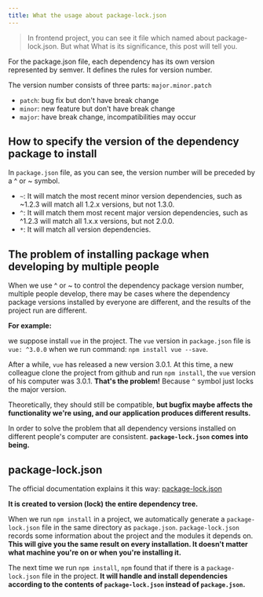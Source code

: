 ```yaml
---
title: What the usage about package-lock.json
---
```


> In frontend project, you can see it file which named about package-lock.json. But what What is its significance, this post will tell you.

For the package.json file, each dependency has its own version represented by semver. It defines the rules for version number.

The version number consists of three parts: `major.minor.patch`

- `patch`: bug fix but don't have break change
- `minor`: new feature but don't have break change
- `major`: have break change, incompatibilities may occur

## How to specify the version of the dependency package to install

In `package.json` file, as you can see, the version number will be preceded by a ^ or ~ symbol.

- `~`: It will match the most recent minor version dependencies, such as ~1.2.3 will match all 1.2.x versions, but not 1.3.0.
- `^`: It will match them most recent major version dependencies, such as ^1.2.3 will match all 1.x.x versions, but not 2.0.0.
- `*`: It will match all version dependencies.

## The problem of installing package when developing by multiple people

When we use ^ or ~ to control the dependency package version number, multiple people develop, there may be cases where the dependency package versions installed by everyone are different, and the results of the project run are different.

**For example:**

we suppose install `vue` in the project. The `vue` version in `package.json` file is `vue: ^3.0.0` when we run command: `npm install vue --save`.

After a while, `vue` has released a new version 3.0.1. At this time, a new colleague clone the project from github and run `npm install`, the `vue` version of his computer was 3.0.1. **That's the problem!** Because `^` symbol just locks the major version.

Theoretically, they should still be compatible, **but bugfix maybe affects the functionality we're using, and our application produces different results.**

In order to solve the problem that all dependency versions installed on different people's computer are consistent. **`package-lock.json` comes into being.**

## package-lock.json

The official documentation explains it this way: [package-lock.json](https://docs.npmjs.com/cli/v8/configuring-npm/package-lock-json)

**It is created to version (lock) the entire dependency tree.**

When we run `npm install` in a project, we automatically generate a `package-lock.json` file in the same directory as `package.json`. `package-lock.json` records some information about the project and the modules it depends on. **This will give you the same result on every installation. It doesn't matter what machine you're on or when you're installing it.**

The next time we run `npm install`, `npm` found that if there is a `package-lock.json` file in the project. **It will handle and install dependencies according to the contents of `package-lock.json` instead of `package.json`.**
